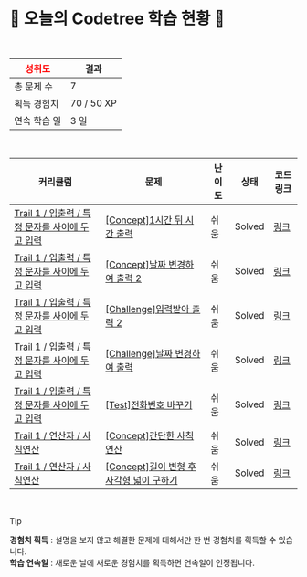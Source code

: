 # 🌲 오늘의 Codetree 학습 현황 🌲

<br />

| <span style="color:red;display:block;text-align:center;"> **성취도**</span> | 결과 |
|---|---|
| 총 문제 수 | 7 |
| 획득 경험치 | 70 / 50 XP |
| 연속 학습 일 | 3 일 |

<br />

|커리큘럼|문제|난이도|상태|코드 링크|
|---|---|---|---|---|
|[Trail 1 / 입출력 / 특정 문자를 사이에 두고 입력](https://www.codetree.ai/trail-info/novice-low/)|[[Concept]1시간 뒤 시간 출력](https://www.codetree.ai/trails/complete/curated-cards/intro-print-one-hour-later/)|쉬움|Solved|[링크](https://github.com/hyunhe2e/codetree-TILs/blob/main/250507/1%EC%8B%9C%EA%B0%84%20%EB%92%A4%20%EC%8B%9C%EA%B0%84%20%EC%B6%9C%EB%A0%A5/print-one-hour-later.cpp)|
|[Trail 1 / 입출력 / 특정 문자를 사이에 두고 입력](https://www.codetree.ai/trail-info/novice-low/)|[[Concept]날짜 변경하여 출력 2](https://www.codetree.ai/trails/complete/curated-cards/intro-print-date-with-different-format-2/)|쉬움|Solved|[링크](https://github.com/hyunhe2e/codetree-TILs/blob/main/250507/%EB%82%A0%EC%A7%9C%20%EB%B3%80%EA%B2%BD%ED%95%98%EC%97%AC%20%EC%B6%9C%EB%A0%A5%202/print-date-with-different-format-2.cpp)|
|[Trail 1 / 입출력 / 특정 문자를 사이에 두고 입력](https://www.codetree.ai/trail-info/novice-low/)|[[Challenge]입력받아 출력 2](https://www.codetree.ai/trails/complete/curated-cards/challenge-input-and-output-2/)|쉬움|Solved|[링크](https://github.com/hyunhe2e/codetree-TILs/blob/main/250507/%EC%9E%85%EB%A0%A5%EB%B0%9B%EC%95%84%20%EC%B6%9C%EB%A0%A5%202/input-and-output-2.cpp)|
|[Trail 1 / 입출력 / 특정 문자를 사이에 두고 입력](https://www.codetree.ai/trail-info/novice-low/)|[[Challenge]날짜 변경하여 출력](https://www.codetree.ai/trails/complete/curated-cards/challenge-print-date-with-different-format/)|쉬움|Solved|[링크](https://github.com/hyunhe2e/codetree-TILs/blob/main/250507/%EB%82%A0%EC%A7%9C%20%EB%B3%80%EA%B2%BD%ED%95%98%EC%97%AC%20%EC%B6%9C%EB%A0%A5/print-date-with-different-format.cpp)|
|[Trail 1 / 입출력 / 특정 문자를 사이에 두고 입력](https://www.codetree.ai/trail-info/novice-low/)|[[Test]전화번호 바꾸기](https://www.codetree.ai/trails/complete/curated-cards/test-change-phone-number/)|쉬움|Solved|[링크](https://github.com/hyunhe2e/codetree-TILs/blob/main/250507/%EC%A0%84%ED%99%94%EB%B2%88%ED%98%B8%20%EB%B0%94%EA%BE%B8%EA%B8%B0/change-phone-number.cpp)|
|[Trail 1 / 연산자 / 사칙연산](https://www.codetree.ai/trail-info/novice-low/)|[[Concept]간단한 사칙연산](https://www.codetree.ai/trails/complete/curated-cards/intro-simple-arithmetic-operation/)|쉬움|Solved|[링크](https://github.com/hyunhe2e/codetree-TILs/blob/main/250507/%EA%B0%84%EB%8B%A8%ED%95%9C%20%EC%82%AC%EC%B9%99%EC%97%B0%EC%82%B0/simple-arithmetic-operation.cpp)|
|[Trail 1 / 연산자 / 사칙연산](https://www.codetree.ai/trail-info/novice-low/)|[[Concept]길이 변형 후 사각형 넓이 구하기](https://www.codetree.ai/trails/complete/curated-cards/intro-square-width-after-length-change/)|쉬움|Solved|[링크](https://github.com/hyunhe2e/codetree-TILs/blob/main/250507/%EA%B8%B8%EC%9D%B4%20%EB%B3%80%ED%98%95%20%ED%9B%84%20%EC%82%AC%EA%B0%81%ED%98%95%20%EB%84%93%EC%9D%B4%20%EA%B5%AC%ED%95%98%EA%B8%B0/square-width-after-length-change.cpp)|


<br />

> [!TIP]
> **경험치 획득** : 설명을 보지 않고 해결한 문제에 대해서만 한 번 경험치를 획득할 수 있습니다.  
> **학습 연속일** : 새로운 날에 새로운 경험치를 획득하면 연속일이 인정됩니다.

